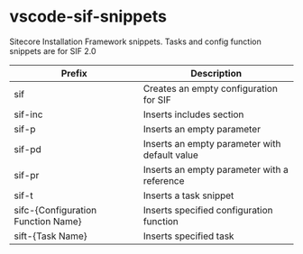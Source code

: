 # vscode-sif-snippets
Sitecore Installation Framework snippets.
Tasks and config function snippets are for SIF 2.0

| Prefix  | Description  | 
|---|---|
| sif  | Creates an empty configuration for SIF  |
| sif-inc | Inserts includes section |
| sif-p | Inserts an empty parameter  |
| sif-pd  | Inserts an empty parameter with default value  |
| sif-pr | Inserts an empty parameter with a reference |
| sif-t | Inserts a task snippet |
| sifc-{Configuration Function Name} | Inserts specified configuration function |
| sift-{Task Name} | Inserts specified task |


